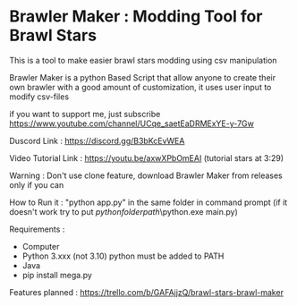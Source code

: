 # Brawler Maker : Modding Tool for Brawl Stars
This is a tool to make easier brawl stars modding using csv manipulation

Brawler Maker is a python Based Script that allow anyone to create their own brawler with a good amount of customization, it uses user input to modify csv-files

if you want to support me, just subscribe
https://www.youtube.com/channel/UCqe_saetEaDRMExYE-y-7Gw

Duscord Link : https://discord.gg/B3bKcEvWEA

Video Tutorial Link : https://youtu.be/axwXPbOmEAI (tutorial stars at 3:29)

Warning : Don't use clone feature, download Brawler Maker from releases only if you can

How to Run it : "python app.py" in the same folder in command prompt
(if it doesn't work try to put *pythonfolderpath*\python.exe main.py)

Requirements :
- Computer
- Python 3.xxx (not 3.10) python must be added to PATH
- Java
- pip install mega.py


Features planned :
https://trello.com/b/GAFAjjzQ/brawl-stars-brawl-maker
